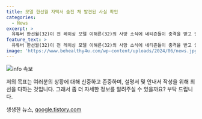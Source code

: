 ```yaml
---
title: 모델 한선월 자택서 숨진 채 발견된 사실 확인
categories:
  - News
excerpt: >
  유튜버 한선월(32)이 전 레이싱 모델 이해른(32)의 사망 소식에 네티즌들이 충격을 받고 있다. 한선월은 5만 명의 구독자를 보유한 유튜버이자 모델, 성인물 영상 제작자, 인플루언서로 활동하며 청월이란 닉네임으로도 활동했었다. 이 씨의 사망 사실은 장사시설 홈페이지를 통해 알려지면서 현재는 소셜미디어가 비활성화된 상태다. 경찰은 타살 혐의는 발견되지 않았으며, 사망 원인은 파악 중이라고 밝혔다. 고인은 레이싱모델로 활동한 뒤 유튜브와 유료 구독형 성인 플랫폼에서도 다양한 미디어 활동을 했다. 네티즌들은 현재 고인을 추모하고 있다.
feature_text: >
  유튜버 한선월(32)이 전 레이싱 모델 이해른(32)의 사망 소식에 네티즌들이 충격을 받고 있다. 한선월은 5만 명의 구독자를 보유한 유튜버이자 모델, 성인물 영상 제작자, 인플루언서로 활동하며 청월이란 닉네임으로도 활동했었다. 이 씨의 사망 사실은 장사시설 홈페이지를 통해 알려지면서 현재는 소셜미디어가 비활성화된 상태다. 경찰은 타살 혐의는 발견되지 않았으며, 사망 원인은 파악 중이라고 밝혔다. 고인은 레이싱모델로 활동한 뒤 유튜브와 유료 구독형 성인 플랫폼에서도 다양한 미디어 활동을 했다. 네티즌들은 현재 고인을 추모하고 있다.
image: 'https://www.behealthy4u.com/wp-content/uploads/2024/06/news.jpg'
---
```


<p><img src="https://www.behealthy4u.com/wp-content/uploads/2024/06/news.jpg" alt="info 속보" /></p>

<p>저의 목표는 여러분의 상황에 대해 신중하고 존중하며, 설명서 및 안내서 작성을 위해 최선을 다하는 것입니다. 그래서 좀 더 자세한 정보를 알려주실 수 있을까요? 부탁 드립니다.</p>
생생한 뉴스, <a href="https://qoogle.tistory.com" rel="dofollow">qoogle.tistory.com</a>


